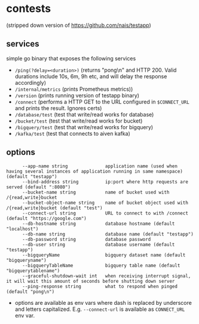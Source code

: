 # contests
(stripped down version of https://github.com/nais/testapp)

## services

simple go binary that exposes the following services

* `/ping(?delay=<duration>)` (returns "pong\n" and HTTP 200. Valid durations include 10s, 6m, 9h etc, and will delay the response accordingly)
* `/internal/metrics` (prints Prometheus metrics)) 
* `/version` (prints running version of testapp binary) 
* `/connect` (performs a HTTP GET to the URL configured in `$CONNECT_URL` and prints the result. Ignores certs)
* `/database/test` (test that write/read works for database)
* `/bucket/test` (test that write/read works for bucket)
* `/bigquery/test` (test that write/read works for bigquery)
* `/kafka/test` (test that connects to aiven kafka)

## options
```
      --app-name string              application name (used when having several instances of application running in same namespace) (default "testapp")
      --bind-address string          ip:port where http requests are served (default ":8080")
      --bucket-name string           name of bucket used with /{read,write}bucket
      --bucket-object-name string    name of bucket object used with /{read,write}bucket (default "test")
      --connect-url string           URL to connect to with /connect (default "https://google.com")
      --db-hostname string           database hostname (default "localhost")
      --db-name string               database name (default "testapp")
      --db-password string           database password
      --db-user string               database username (default "testapp")
      --bigqueryName                 bigquery dataset name (default "bigqueryname")
	  --bigqueryTableName            bigquery table name (default "bigquerytablename")
      --graceful-shutdown-wait int   when receiving interrupt signal, it will wait this amount of seconds before shutting down server
      --ping-response string         what to respond when pinged (default "pong\n")

```
* options are available as env vars where dash is replaced by underscore and letters capitalized. E.g. `--connect-url` is available as `CONNECT_URL` env var.